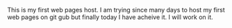 This is my first web pages host. I am trying since many days to host my first web pages on git gub but finally today I have acheive it. I will work on it. 

